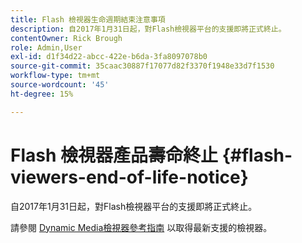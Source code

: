 ```yaml
---
title: Flash 檢視器生命週期結束注意事項
description: 自2017年1月31日起，對Flash檢視器平台的支援即將正式終止。
contentOwner: Rick Brough
role: Admin,User
exl-id: d1f34d22-abcc-422e-b6da-3fa8097078b0
source-git-commit: 35caac30887f17077d82f3370f1948e33d7f1530
workflow-type: tm+mt
source-wordcount: '45'
ht-degree: 15%

---
```


# Flash 檢視器產品壽命終止 {#flash-viewers-end-of-life-notice}

自2017年1月31日起，對Flash檢視器平台的支援即將正式終止。

請參閱 [Dynamic Media檢視器參考指南](https://experienceleague.adobe.com/docs/dynamic-media-developer-resources.html) 以取得最新支援的檢視器。
